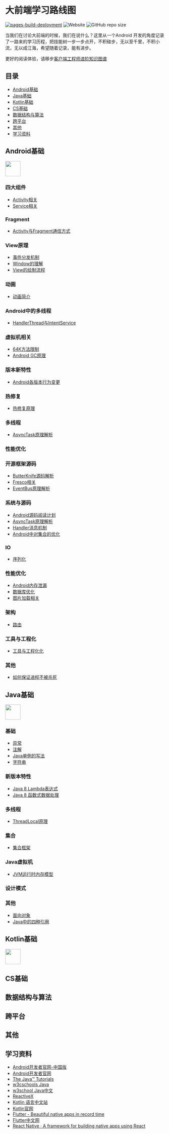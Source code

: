 # 大前端学习路线图

[![pages-build-deployment](https://github.com/ivanjlee/frontend-roadmap/actions/workflows/pages/pages-build-deployment/badge.svg)](https://github.com/ivanjlee/frontend-roadmap/actions/workflows/pages/pages-build-deployment)  ![Website](https://img.shields.io/website?url=https%3A%2F%2Fivanjlee.github.io%2Ffrontend-roadmap)  ![GitHub repo size](https://img.shields.io/github/repo-size/ivanjlee/frontend-roadmap)

当我们在讨论大前端的时候，我们在说什么？这里从一个Android
开发的角度记录了一路来的学习历程，把技能树一步一步点开，不积硅步，无以至千里，不积小流，无以成江海，希望随着记录，能有进步。

更好的阅读体验，请移步[客户端工程师进阶知识图谱](https://ivanjlee.github.io/frontend-roadmap/)

## 目录

 * [Android基础](#Android基础)
 * [Java基础](#Java基础)
 * [Kotlin基础](#Kotlin基础)
 * [CS基础](#CS基础)
 * [数据结构与算法](#数据结构与算法)
 * [跨平台](#跨平台)
 * [其他](#其他)
 * [学习资料](#学习资料)

## Android基础

<img src="./assets/ic-android.png" width="48px"/> 

### 四大组件

- [Activity相关](./docs/Android/activity.md)
- [Service相关](./docs/Android/service.md)

### Fragment

- [Activity与Fragment通信方式](./docs/Android/fragment2activity.md)

### View原理

- [事件分发机制](./docs/Android/event-dispatch.md)
- [Window的理解](./docs/Android/Android-window.md)
- [View的绘制流程](./docs/Android/how-is-view-drew.md)

### 动画

- [动画简介](./docs/Android/Animations.md)

### Android中的多线程

- [HandlerThread与IntentService](./docs/Android/HandlerThread&IntentService.md)

### 虚拟机相关

- [64K方法限制](./docs/Android/android-virtual-machine.md)
- [Android GC原理](./docs/Android/Android-GC.md)

### 版本新特性

- [Android各版本行为变更](./docs/Android/Android-new-features.md)

### 热修复

- [热修复原理](./docs/Android/Hotfix.md)

### 多线程

- [AsyncTask原理解析](./docs/Android/AsyncTask.md)

### 性能优化

### 开源框架源码

- [ButterKnife源码解析](./docs/Android/ButterKnife.md)
- [Fresco相关](./docs/Android/Fresco.md)
- [EventBus原理解析](./docs/Android/EventBus.md)

### 系统与源码

- [Android源码阅读计划](./docs/Android/Framework/Android-source-code.md)
- [AsyncTask原理解析](./docs/Android/AsyncTask.md)
- [Handler消息机制](./docs/Android/Handler.md)
- [Android中对集合的优化](./docs/Android/Android-collections.md)

### IO

- [序列化](./docs/Android/Serialization.md)

### 性能优化

- [Android内存泄漏](./docs/Android/Android-memory.md)
- [数据库优化](./docs/Android/Android-database.md)
- [图片加载相关](./docs/Android/Image.md)

### 架构
- [路由](./docs/Android/Routing.md)

### 工具与工程化
- [工具与工程化化](./docs/Android/tools.md)

### 其他
- [如何保证进程不被杀死](./docs/Android/keep-alive.md)

## Java基础

<img src="./assets/ic-java.png" width="48px"/> 


### 基础

- [异常](./docs/Java/%E5%BC%82%E5%B8%B8.md)
- [注解](./docs/Java/%E6%B3%A8%E8%A7%A3.md)
- [Java单例的写法](./docs/Java/Java%E5%8D%95%E4%BE%8B%E7%9A%84%E5%86%99%E6%B3%95.md)
- [字符串](./docs/Java/%E5%AD%97%E7%AC%A6%E4%B8%B2.md)

### 新版本特性

- [Java 8 Lambda表达式](./docs/Java/Java-8-lambda.md)
- [Java 8 函数式数据处理](./docs/Java/Java-8-functional.md)

### 多线程

- [ThreadLocal原理](./docs/Java/ThreadLocal.md)

### 集合

- [集合框架](./docs/Java/Collections.md)

### Java虚拟机

- [JVM运行时内存模型](./docs/Java/JVM-memory-model.md)


### 设计模式

### 其他

- [面向对象](./docs/Java/%E9%9D%A2%E5%90%91%E5%AF%B9%E8%B1%A1.md)
- [Java中的四种引用](./docs/Java/References.md)

## Kotlin基础

<img src="./assets/kotlin-logo.png" width="48px"/>

## CS基础

## 数据结构与算法

## 跨平台

## 其他

## 学习资料

- [Android开发者官网-中国版](https://developer.android.google.cn/)
- [Android开发者官网](https://developer.android.com/)
- [The Java™ Tutorials](https://docs.oracle.com/javase/tutorial/index.html)
- [w3cschools Java](https://www.w3schools.com/java)
- [w3school Java中文](https://www.w3cschool.cn/java/)
- [ReactiveX](https://reactivex.io/)
- [Kotlin 语言中文站](https://www.kotlincn.net/)
- [Kotlin官网](https://kotlinlang.org/)
- [Flutter - Beautiful native apps in record time](https://flutter.dev/)
- [Flutter中文网](https://flutterchina.club/)
- [React Native · A framework for building native apps using React](https://reactnative.dev/)

